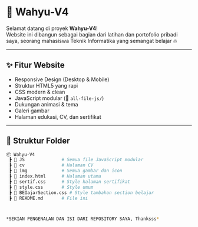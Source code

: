 # 🚀 Wahyu-V4

Selamat datang di proyek **Wahyu-V4**!  
Website ini dibangun sebagai bagian dari latihan dan portofolio pribadi saya, seorang mahasiswa Teknik Informatika yang semangat belajar 🔥

---

## ✨ Fitur Website

- Responsive Design (Desktop & Mobile)
- Struktur HTML5 yang rapi
- CSS modern & clean
- JavaScript modular (📁 `all-file-js/`)
- Dukungan animasi & tema
- Galeri gambar
- Halaman edukasi, CV, dan sertifikat

---

## 📁 Struktur Folder

```bash
📦 Wahyu-V4
 ┣ 📂 JS              # Semua file JavaScript modular
 ┣ 📂 cv              # Halaman CV
 ┣ 📂 img             # Semua gambar dan icon
 ┣ 📄 index.html      # Halaman utama
 ┣ 📄 sertif.css      # Style halaman sertifikat
 ┣ 📄 style.css       # Style umum
 ┣ 📄 BEIajarSection.css # Style tambahan section belajar
 ┣ 📄 README.md       # File ini



*SEKIAN PENGENALAN DAN ISI DARI REPOSITORY SAYA, Thanksss*
